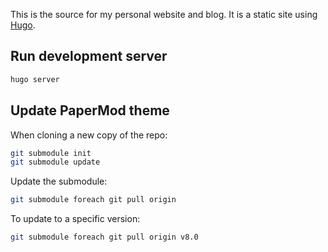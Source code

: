 This is the source for my personal website and blog. It is a static site using [Hugo](https://gohugo.io/).

## Run development server

```bash
hugo server
```

## Update PaperMod theme

When cloning a new copy of the repo:

```bash
git submodule init
git submodule update
```

Update the submodule:

```bash
git submodule foreach git pull origin
```

To update to a specific version:

```bash
git submodule foreach git pull origin v8.0
```

